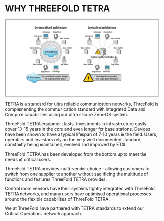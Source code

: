 # WHY THREEFOLD TETRA

![](../issues/img/centralized_digital_backbone.png)

TETRA is a standard for ultra reliable communication networks, ThreeFold is complementing the communication standard with integrated Data and Compute capabilities using our ultra secure Zero-OS system.

ThreeFold TETRA equipment lasts. Investments in infrastructure easily cover 10-15 years in the core and even longer for base stations. Devices have been shown to have a typical lifespan of 7-10 years in the field. Users, operators and investors rely on the very well documented standard, constantly being maintained, evolved and improved by ETSI.

ThreeFold TETRA has been developed from the bottom up to meet the needs of critical users. 

ThreeFold TETRA provides multi-vendor choice – allowing customers to switch from one supplier to another without sacrificing the multitude of functions and features ThreeFold TETRA provides.

Control room vendors have their systems tightly integrated with ThreeFold TETRA networks, and many users have optimised operational processes around the flexible capabilities of ThreeFold TETRA.

We at ThreeFold have partnered with TETRA standards to extend our Critical Operations network approach.
